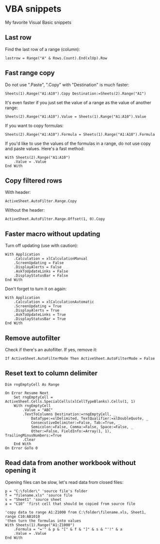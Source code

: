 # VBA snippets
My favorite Visual Basic snippets

## Last row

Find the last row of a range (column):

    lastrow = Range("A" & Rows.Count).End(xlUp).Row

## Fast range copy

Do not use ".Paste", ".Copy" with "Destination" is much faster:

    Sheets(1).Range("A1:A10").Copy Destination:=Sheets(2).Range("A1")

It's even faster if you just set the value of a range as the value of another range:

    Sheets(2).Range("A1:A10").Value = Sheets(1).Range("A1:A10").Value

If you want to copy formulas:

    Sheets(2).Range("A1:A10").Formula = Sheets(1).Range("A1:A10").Formula

If you'd like to use the values of the formulas in a range, do not use copy and paste values. Here's a fast method:

    With Sheets(2).Range("A1:A10")
        .Value = .Value
    End With

## Copy filtered rows

With header:

    ActiveSheet.AutoFilter.Range.Copy

Without the header:

    ActiveSheet.AutoFilter.Range.Offset(1, 0).Copy

## Faster macro without updating

Turn off updating (use with caution):

    With Application
        .Calculation = xlCalculationManual
        .ScreenUpdating = False
        .DisplayAlerts = False
        .AskToUpdateLinks = False
        .DisplayStatusBar = False
    End With

Don't forget to turn it on again:

    With Application
        .Calculation = xlCalculationAutomatic
        .ScreenUpdating = True
        .DisplayAlerts = True
        .AskToUpdateLinks = True
        .DisplayStatusBar = True
    End With

## Remove autofilter

Check if there's an autofilter. If yes, remove it:

    If ActiveSheet.AutoFilterMode Then ActiveSheet.AutoFilterMode = False

## Reset text to column delimiter

    Dim rngEmptyCell As Range

    On Error Resume Next
        Set rngEmptyCell = ActiveSheet.Cells.SpecialCells(xlCellTypeBlanks).Cells(1, 1)
        With rngEmptyCell
            .Value = "ABC"
            .TextToColumns Destination:=rngEmptyCell, _
                DataType:=xlDelimited, TextQualifier:=xlDoubleQuote, _
                ConsecutiveDelimiter:=False, Tab:=True, _
                Semicolon:=False, Comma:=False, Space:=False, _
                Other:=False, FieldInfo:=Array(1, 1), TrailingMinusNumbers:=True
            .Clear
        End With
    On Error GoTo 0

## Read data from another workbook without opening it

Opening files can be slow, let's read data from closed files:

    p = "C:\folder\" 'source file's folder
    f = "filename.xls" 'source file
    s = "Sheet1" 'source sheet
    a = "C10" 'first cell that should be copied from source file

    'copy data to range A1:Z1000 from C:\folder\filename.xls, Sheet1, range C10:AB1010
    'then turn the formulas into values
    With Sheets(1).Range("A1:Z1000")
        .Formula = "='" & p & "[" & f & "]" & s & "'!" & a
        .Value = .Value
    End With
